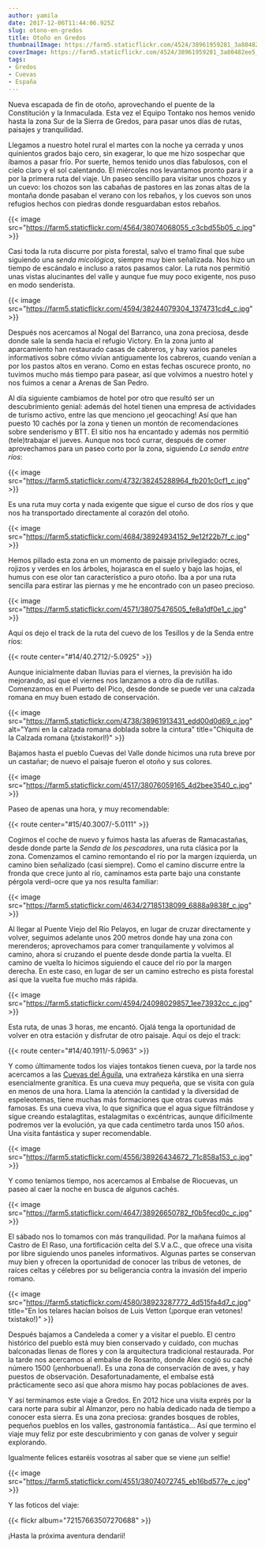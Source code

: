 ```yaml
---
author: yamila
date: 2017-12-06T11:44:06.925Z
slug: otono-en-gredos
title: Otoño en Gredos
thumbnailImage: https://farm5.staticflickr.com/4524/38961959281_3a80482ee5_c.jpg
coverImage: https://farm5.staticflickr.com/4524/38961959281_3a80482ee5_c.jpg
tags:
- Gredos
- Cuevas
- España
---
```



Nueva escapada de fin de otoño, aprovechando el puente de la Constitución y la Inmaculada. Esta vez el Equipo Tontako nos hemos venido hasta la zona Sur de la Sierra de Gredos, para pasar unos días de rutas, paisajes y tranquilidad.

<!--more-->

Llegamos a nuestro hotel rural el martes con la noche ya cerrada y unos quinientos grados bajo cero, sin exagerar, lo que me hizo sospechar que íbamos a pasar frío. Por suerte, hemos tenido unos días fabulosos, con el cielo claro y el sol calentando. El miércoles nos levantamos pronto para ir a por la primera ruta del viaje. Un paseo sencillo para visitar unos chozos y un cuevo: los chozos son las cabañas de pastores en las zonas altas de la montaña donde pasaban el verano con los rebaños, y los cuevos son unos refugios hechos con piedras donde resguardaban estos rebaños.

{{< image src="https://farm5.staticflickr.com/4564/38074068055_c3cbd55b05_c.jpg" >}}

Casi toda la ruta discurre por pista forestal, salvo el tramo final que sube siguiendo una <em>senda micológica</em>, siempre muy bien señalizada. Nos hizo un tiempo de escándalo e incluso a ratos pasamos calor. La ruta nos permitió unas vistas alucinantes del valle y aunque fue muy poco exigente, nos puso en modo senderista.

{{< image src="https://farm5.staticflickr.com/4594/38244079304_1374731cd4_c.jpg" >}}

Después nos acercamos al Nogal del Barranco, una zona preciosa, desde donde sale la senda hacia el refugio Victory. En la zona junto al aparcamiento han restaurado casas de cabreros, y hay varios paneles informativos sobre cómo vivían antiguamente los cabreros, cuando venían a por los pastos altos en verano. Como en estas fechas oscurece pronto, no tuvimos mucho más tiempo para pasear, así que volvimos a nuestro hotel y nos fuimos a cenar a Arenas de San Pedro.

Al día siguiente cambiamos de hotel por otro que resultó ser un descubrimiento genial: además del hotel tienen una empresa de actividades de turismo activo, entre las que menciono ¡el geocaching! Así que han puesto 10 cachés por la zona y tienen un montón de recomendaciones sobre senderismo y BTT. El sitio nos ha encantado y además nos permitió (tele)trabajar el jueves. Aunque nos tocó currar, después de comer aprovechamos para un paseo corto por la zona, siguiendo <em>La senda entre ríos</em>:

{{< image src="https://farm5.staticflickr.com/4732/38245288964_fb201c0cf1_c.jpg" >}}

Es una ruta muy corta y nada exigente que sigue el curso de dos ríos y que nos ha transportado directamente al corazón del otoño.

{{< image src="https://farm5.staticflickr.com/4684/38924934152_9e12f22b7f_c.jpg" >}}

Hemos pillado esta zona en un momento de paisaje privilegiado: ocres, rojizos y verdes en los árboles, hojarasca en el suelo y bajo las hojas, el humus con ese olor tan característico a puro otoño. Iba a por una ruta sencilla para estirar las piernas y me he encontrado con un paseo precioso.

{{< image src="https://farm5.staticflickr.com/4571/38075476505_fe8a1df0e1_c.jpg" >}}

Aquí os dejo el track de la ruta del cuevo de los Tesillos y de la Senda entre ríos:

{{< route center="#14/40.2712/-5.0925" >}}

Aunque inicialmente daban lluvias para el viernes, la previsión ha ido mejorando, así que el viernes nos lanzamos a otro día de rutillas. Comenzamos en el Puerto del Pico, desde donde se puede ver una calzada romana en muy buen estado de conservación.

{{< image src="https://farm5.staticflickr.com/4738/38961913431_edd00d0d69_c.jpg" alt="Yami en la calzada romana doblada sobre la cintura" title="Chiquita de la Calzada romana (¡txistakorl!)" >}}

Bajamos hasta el pueblo Cuevas del Valle donde hicimos una ruta breve por un castañar; de nuevo el paisaje fueron el otoño y sus colores.

{{< image src="https://farm5.staticflickr.com/4517/38076059165_4d2bee3540_c.jpg" >}}

Paseo de apenas una hora, y muy recomendable:

{{< route center="#15/40.3007/-5.0111" >}}

Cogimos el coche de nuevo y fuimos hasta las afueras de Ramacastañas, desde donde parte la <em>Senda de los pescadores</em>, una ruta clásica por la zona. Comenzamos el camino remontando el río por la margen izquierda, un camino bien señalizado (casi siempre). Como el camino discurre entre la fronda que crece junto al río, caminamos esta parte bajo una constante pérgola verdi-ocre que ya nos resulta familiar:

{{< image src="https://farm5.staticflickr.com/4634/27185138099_6888a9838f_c.jpg" >}}

Al llegar al Puente Viejo del Río Pelayos, en lugar de cruzar directamente y volver, seguimos adelante unos 200 metros donde hay una zona con merenderos; aprovechamos para comer tranquilamente y volvimos al camino, ahora sí cruzando el puente desde donde partía la vuelta. El camino de vuelta lo hicimos siguiendo el cauce del río por la margen derecha. En este caso, en lugar de ser un camino estrecho es pista forestal así que la vuelta fue mucho más rápida.

{{< image src="https://farm5.staticflickr.com/4594/24098029857_1ee73932cc_c.jpg" >}}

Esta ruta, de unas 3 horas, me encantó. Ojalá tenga la oportunidad de volver en otra estación y disfrutar de otro paisaje. Aquí os dejo el track:

{{< route center="#14/40.1911/-5.0963" >}}

Y como últimamente todos los viajes tontakos tienen cueva, por la tarde nos acercamos a las <a href="TODO" target="_new">Cuevas del Águila</a>, una extrañeza kárstika en una sierra esencialmente granítica. Es una cueva muy pequeña, que se visita con guía en menos de una hora. Llama la atención la cantidad y la diversidad de espeleotemas, tiene muchas más formaciones que otras cuevas más famosas. Es una cueva viva, lo que significa que el agua sigue filtrándose y sigue creando estalagtitas, estalagmitas o excéntricas, aunque difícilmente podremos ver la evolución, ya que cada centímetro tarda unos 150 años. Una visita fantástica y super recomendable.

{{< image src="https://farm5.staticflickr.com/4556/38926434672_71c858a153_c.jpg" >}}

Y como teníamos tiempo, nos acercamos al Embalse de Riocuevas, un paseo al caer la noche en busca de algunos cachés.

{{< image src="https://farm5.staticflickr.com/4647/38926650782_f0b5fecd0c_c.jpg" >}}

El sábado nos lo tomamos con más tranquilidad. Por la mañana fuimos al Castro de El Raso, una fortificación celta del S.V a.C., que ofrece una visita por libre siguiendo unos paneles informativos. Algunas partes se conservan muy bien y ofrecen la oportunidad de conocer las tribus de vetones, de raíces celtas y célebres por su beligerancia contra la invasión del imperio romano.

{{< image src="https://farm5.staticflickr.com/4580/38923287772_4d515fa4d7_c.jpg" title="En los telares hacían bolsos de Luis Vetton (¡porque eran vetones! txistako!)" >}}

Después bajamos a Candeleda a comer y a visitar el pueblo. El centro histórico del pueblo está muy bien conservado y cuidado, con muchas balconadas llenas de flores y con la arquitectura tradicional restaurada. Por la tarde nos acercamos al embalse de Rosarito, donde Alex cogió su caché número 1500 (¡enhorbuena!). Es una zona de conservación de aves, y hay puestos de observación. Desafortunadamente, el embalse está prácticamente seco así que ahora mismo hay pocas poblaciones de aves.

Y así terminamos este viaje a Gredos. En 2012 hice una visita exprés por la cara norte para subir al Almanzor, pero no había dedicado nada de tiempo a conocer esta sierra. Es una zona preciosa: grandes bosques de robles, pequeños pueblos en los valles, gastronomía fantástica... Así que termino el viaje muy feliz por este descubrimiento y con ganas de volver y seguir explorando.

Igualmente felices estaréis vosotras al saber que se viene ¡un selfie!

{{< image src="https://farm5.staticflickr.com/4551/38074072745_eb16bd577e_c.jpg" >}}

Y las foticos del viaje:

{{< flickr album="72157663507270688" >}}

¡Hasta la próxima aventura dendarii!
